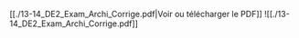﻿[[./13-14_DE2_Exam_Archi_Corrige.pdf|Voir ou télécharger le PDF]]
![[./13-14_DE2_Exam_Archi_Corrige.pdf]]
